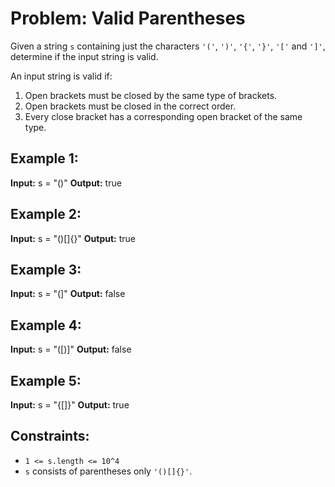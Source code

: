 # Problem: Valid Parentheses

Given a string `s` containing just the characters `'('`, `')'`, `'{'`, `'}'`, `'['` and `']'`, determine if the input string is valid.

An input string is valid if:

1. Open brackets must be closed by the same type of brackets.
2. Open brackets must be closed in the correct order.
3. Every close bracket has a corresponding open bracket of the same type.

## Example 1:

**Input:** s = "()"
**Output:** true

## Example 2:

**Input:** s = "()[]{}"
**Output:** true

## Example 3:

**Input:** s = "(]"
**Output:** false

## Example 4:

**Input:** s = "([)]"
**Output:** false

## Example 5:

**Input:** s = "{[]}"
**Output:** true

## Constraints:

- `1 <= s.length <= 10^4`
- `s` consists of parentheses only `'()[]{}'`.
